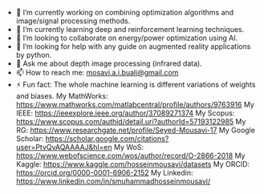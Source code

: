 - 🔭 I’m currently working on combining optimization algorithms and image/signal processing methods. 
- 🌱 I’m currently learning deep and reinforcement learning techniques.
- 👯 I’m looking to collaborate on energy/power optimization using AI. 
- 🤔 I’m looking for help with any guide on augmented reality applications by python.
- 💬 Ask me about depth image processing (infrared data).
- 📫 How to reach me: mosavi.a.i.buali@gmail.com
- ⚡ Fun fact: The whole machine learning is different variations of weights and biases. 
My MathWorks:
https://www.mathworks.com/matlabcentral/profile/authors/9763916
My IEEE:
https://ieeexplore.ieee.org/author/37089271374
My Scopus:
https://www.scopus.com/authid/detail.uri?authorId=57193122985
My RG:
https://www.researchgate.net/profile/Seyed-Mousavi-17
My Google Scholar:
https://scholar.google.com/citations?user=PtvQvAQAAAAJ&hl=en
My WoS:
https://www.webofscience.com/wos/author/record/O-2866-2018
My Kaggle:
https://www.kaggle.com/hosseinmousavi/datasets
My ORCID:
https://orcid.org/0000-0001-6906-2152
My Linkedin:
https://www.linkedin.com/in/smuhammadhosseinmousavi/
